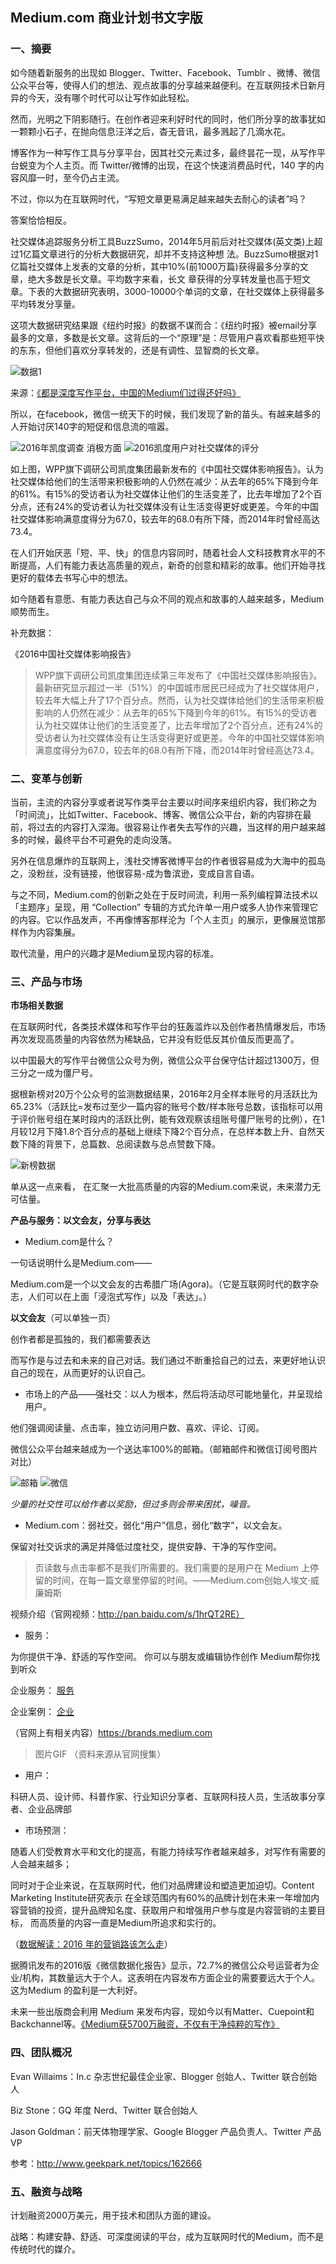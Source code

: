 ## Medium.com 商业计划书文字版

### 一、摘要

如今随着新服务的出现如 Blogger、Twitter、Facebook、Tumblr 、微博、微信公众平台等，使得人们的想法、观点故事的分享越来越便利。在互联网技术日新月异的今天，没有哪个时代可以让写作如此轻松。

然而，光明之下阴影随行。在创作者迎来利好时代的同时，他们所分享的故事犹如一颗颗小石子，在抛向信息汪洋之后，杳无音讯，最多溅起了几滴水花。


博客作为一种写作工具与分享平台，因其社交元素过多，最终昙花一现，从写作平台蜕变为个人主页。而 Twitter/微博的出现，在这个快速消费品时代，140 字的内容风靡一时，至今仍占主流。

不过，你以为在互联网时代，“写短文章更易满足越来越失去耐心的读者”吗？

答案恰恰相反。

社交媒体追踪服务分析工具BuzzSumo，2014年5月前后对社交媒体(英文类)上超过1亿篇文章进行的分析大数据研究，却并不支持这种想 法。BuzzSumo根据对1亿篇社交媒体上发表的文章的分析，其中10%(前1000万篇)获得最多分享的文章，绝大多数是长文章。平均数字来看，长文 章获得的分享转发量也高于短文章。下表的大数据研究表明，3000-10000个单词的文章，在社交媒体上获得最多平均转发分享量。

这项大数据研究结果跟《纽约时报》的数据不谋而合：《纽约时报》被email分享最多的文章，多数是长文章。这背后的一个“原理”是：尽管用户喜欢看那些短平快的东东，但他们喜欢分享转发的，还是有调性、显智商的长文章。

![数据1](http://i2.piimg.com/cc9dc007793e7e95.jpg)

来源：[《都是深度写作平台，中国的Medium们过得还好吗》](http://www.admin5.com/article/20151012/626806.shtml)

所以，在facebook，微信一统天下的时候，我们发现了新的苗头。有越来越多的人开始讨厌140字的短促和信息流的喧嚣。


![2016年凯度调查 消极方面](http://i3.piimg.com/16ffb93e6d714c1a.png)
![2016凯度用户对社交媒体的评分](http://i3.piimg.com/2e01fbf657d7a874.png)

如上图，WPP旗下调研公司凯度集团最新发布的《中国社交媒体影响报告》。认为社交媒体给他们的生活带来积极影响的人仍然在减少：从去年的65%下降到今年的61%。有15%的受访者认为社交媒体让他们的生活变差了，比去年增加了2个百分点，还有24%的受访者认为社交媒体没有让生活变得更好或更差。今年的中国社交媒体影响满意度得分为67.0，较去年的68.0有所下降，而2014年时曾经高达73.4。

在人们开始厌恶「短、平、快」的信息内容同时，随着社会人文科技教育水平的不断提高，人们有能力表达高质量的观点，新奇的创意和精彩的故事。他们开始寻找更好的载体去书写心中的想法。

如今随着有意愿、有能力表达自己与众不同的观点和故事的人越来越多，Medium顺势而生。

补充数据：

《2016中国社交媒体影响报告》

> WPP旗下调研公司凯度集团连续第三年发布了《中国社交媒体影响报告》。最新研究显示超过一半（51%）的中国城市居民已经成为了社交媒体用户，较去年大幅上升了17个百分点。然而，认为社交媒体给他们的生活带来积极影响的人仍然在减少：从去年的65%下降到今年的61%。有15%的受访者认为社交媒体让他们的生活变差了，比去年增加了2个百分点，还有24%的受访者认为社交媒体没有让生活变得更好或更差。今年的中国社交媒体影响满意度得分为67.0，较去年的68.0有所下降，而2014年时曾经高达73.4。

### 二、变革与创新

当前，主流的内容分享或者说写作类平台主要以时间序来组织内容，我们称之为「时间流」，比如Twitter、Facebook、博客、微信公众平台，新的内容排在最前，将过去的内容打入深海。很容易让作者失去写作的兴趣，当这样的用户越来越多的时候，最终平台不可避免的走向没落。

另外在信息爆炸的互联网上，浅社交博客微博平台的作者很容易成为大海中的孤岛之，没粉丝，没有链接，他很容易-成为鲁滨逊，变成自言自语。

与之不同，Medium.com的创新之处在于反时间流，利用一系列编程算法技术以「主题序」呈现，用 “Collection” 专辑的方式允许单一用户或多人协作来管理它的内容。它以作品发声，不再像博客那样沦为「个人主页」的展示，更像展览馆那样作为内容集展。

取代流量，用户的兴趣才是Medium呈现内容的标准。

### 三、产品与市场

**市场相关数据**

在互联网时代，各类技术媒体和写作平台的狂轰滥炸以及创作者热情爆发后，市场再次发现高质量的内容依然为稀缺品，它并没有贬低反其价值反而更高了。

以中国最大的写作平台微信公众号为例，微信公众平台保守估计超过1300万，但三分之一成为僵尸号。

据根新榜对20万个公众号的监测数据结果，2016年2月全样本账号的月活跃比为65.23%（活跃比=发布过至少一篇内容的账号个数/样本账号总数，该指标可以用于评价账号组在某时段内的活跃比例，能有效观察该组账号僵尸账号的比例），在1月较12月下降1.8个百分点的基础上继续下降2个百分点，在总样本数上升、自然天数下降的背景下，总篇数、总阅读数与总点赞数下降。

![新榜数据](http://i3.piimg.com/363306e30f4e6887.jpg)

单从这一点来看， 在汇聚一大批高质量的内容的Medium.com来说，未来潜力无可估量。


**产品与服务：以文会友，分享与表达**

* Medium.com是什么？

一句话说明什么是Medium.com——

Medium.com是一个以文会友的古希腊广场(Agora)。（它是互联网时代的数字杂志，人们可以在上面「浸泡式写作」以及「表达」。）

**以文会友**（可以单独一页）

创作者都是孤独的，我们都需要表达

而写作是与过去和未来的自己对话。我们通过不断重拾自己的过去，来更好地认识自己的现在，从而更好的认识自己。

* 市场上的产品——强社交：以人为根本，然后将活动尽可能地量化，并呈现给用户。

他们强调阅读量、点击率，独立访问用户数、喜欢、评论、订阅。

微信公众平台越来越成为一个送达率100%的邮箱。（邮箱邮件和微信订阅号图片对比）

![邮箱](http://i4.piimg.com/16343e9f23879ec9.png)
![微信](http://i4.piimg.com/62f04bb4588682ff.jpg)

*少量的社交性可以给作者以奖励，但过多则会带来困扰，噪音。*

* Medium.com：弱社交，弱化“用户”信息，弱化“数字”，以文会友。

保留对社交诉求的满足并降低过度社交，提供安静、干净的写作空间。

> 页读数与点击率都不是我们所需要的。我们需要的是用户在 Medium 上停留的时间，在每一篇文章里停留的时间。——Medium.com创始人埃文·威廉姆斯

视频介绍（官网视频：http://pan.baidu.com/s/1hrQT2RE）

* 服务：

为你提供干净、舒适的写作空间。
你可以与朋友或编辑协作创作
Medium帮你找到听众

企业服务：
[服务](http://pan.baidu.com/s/1hrJ1UGO)

企业案例：
[企业](http://pan.baidu.com/s/1i4CEsrr)

（官网上有相关内容）https://brands.medium.com

> 图片GIF （资料来源从官网搜集）

* 用户：

科研人员、设计师、科普作家、行业知识分享者、互联网科技人员，生活故事分享者、企业品牌部

* 市场预测：

随着人们受教育水平和文化的提高，有能力持续写作者越来越多，对写作有需要的人会越来越多；

同时对于企业来说，在互联网时代，他们对品牌建设和塑造更加迫切。Content Marketing Institute研究表示
在全球范围内有60%的品牌计划在未来一年增加内容营销的投资，提升品牌知名度、获取用户和增强用户参与度是内容营销的主要目标，
而高质量的内容一直是Medium所追求和实行的。

（[数据解读：2016 年的营销路该怎么走](http://www.199it.com/archives/423283.html)）

据腾讯发布的2016版《微信数据化报告》显示，72.7%的微信公众号运营者为企业/机构，其数量远大于个人。这表明在内容发布方面企业的需要要远大于个人。这为Medium 的盈利是一大利好。

未来一些出版商会利用 Medium 来发布内容，现如今以有Matter、Cuepoint和Backchannel等。[《Medium获5700万融资，不仅有干净纯粹的写作》](http://business.sohu.com/20150929/n422340126.shtml)


### 四、团队概况

Evan Willaims：In.c 杂志世纪最佳企业家、Blogger 创始人、Twitter 联合创始人

Biz Stone：GQ 年度 Nerd、Twitter 联合创始人

Jason Goldman：前天体物理学家、Google Blogger 产品负责人、Twitter 产品 VP

参考：http://www.geekpark.net/topics/162666

### 五、融资与战略

计划融资2000万美元，用于技术和团队方面的建设。

战略：构建安静、舒适、可深度阅读的平台，成为互联网时代的Medium，而不是传统时代的媒介。
